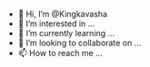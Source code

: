 - 👋 Hi, I’m @Kingkavasha
- 👀 I’m interested in ...
- 🌱 I’m currently learning ...
- 💞️ I’m looking to collaborate on ...
- 📫 How to reach me ...

<!---
Kingkavasha/Kingkavasha is a ✨ special ✨ repository because its `README.md` (this file) appears on your GitHub profile.
You can click the Preview link to take a look at your changes.
--->
